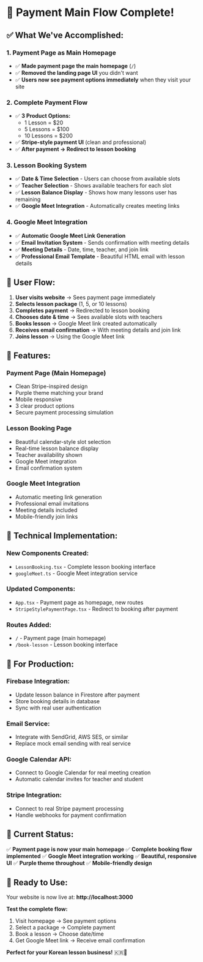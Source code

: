 # 🎉 Payment Main Flow Complete!

## ✅ **What We've Accomplished:**

### **1. Payment Page as Main Homepage**
- ✅ **Made payment page the main homepage** (`/`) 
- ✅ **Removed the landing page UI** you didn't want
- ✅ **Users now see payment options immediately** when they visit your site

### **2. Complete Payment Flow**
- ✅ **3 Product Options:**
  - 1 Lesson = $20
  - 5 Lessons = $100  
  - 10 Lessons = $200
- ✅ **Stripe-style payment UI** (clean and professional)
- ✅ **After payment → Redirect to lesson booking**

### **3. Lesson Booking System**
- ✅ **Date & Time Selection** - Users can choose from available slots
- ✅ **Teacher Selection** - Shows available teachers for each slot
- ✅ **Lesson Balance Display** - Shows how many lessons user has remaining
- ✅ **Google Meet Integration** - Automatically creates meeting links

### **4. Google Meet Integration**
- ✅ **Automatic Google Meet Link Generation**
- ✅ **Email Invitation System** - Sends confirmation with meeting details
- ✅ **Meeting Details** - Date, time, teacher, and join link
- ✅ **Professional Email Template** - Beautiful HTML email with lesson details

## 🚀 **User Flow:**

1. **User visits website** → Sees payment page immediately
2. **Selects lesson package** (1, 5, or 10 lessons)
3. **Completes payment** → Redirected to lesson booking
4. **Chooses date & time** → Sees available slots with teachers
5. **Books lesson** → Google Meet link created automatically
6. **Receives email confirmation** → With meeting details and join link
7. **Joins lesson** → Using the Google Meet link

## 📱 **Features:**

### **Payment Page (Main Homepage)**
- Clean Stripe-inspired design
- Purple theme matching your brand
- Mobile responsive
- 3 clear product options
- Secure payment processing simulation

### **Lesson Booking Page**
- Beautiful calendar-style slot selection
- Real-time lesson balance display
- Teacher availability shown
- Google Meet integration
- Email confirmation system

### **Google Meet Integration**
- Automatic meeting link generation
- Professional email invitations
- Meeting details included
- Mobile-friendly join links

## 🎯 **Technical Implementation:**

### **New Components Created:**
- `LessonBooking.tsx` - Complete lesson booking interface
- `googleMeet.ts` - Google Meet integration service

### **Updated Components:**
- `App.tsx` - Payment page as homepage, new routes
- `StripeStylePaymentPage.tsx` - Redirect to booking after payment

### **Routes Added:**
- `/` - Payment page (main homepage)
- `/book-lesson` - Lesson booking interface

## 🔧 **For Production:**

### **Firebase Integration:**
- Update lesson balance in Firestore after payment
- Store booking details in database
- Sync with real user authentication

### **Email Service:**
- Integrate with SendGrid, AWS SES, or similar
- Replace mock email sending with real service

### **Google Calendar API:**
- Connect to Google Calendar for real meeting creation
- Automatic calendar invites for teacher and student

### **Stripe Integration:**
- Connect to real Stripe payment processing
- Handle webhooks for payment confirmation

## 🌟 **Current Status:**

✅ **Payment page is now your main homepage**
✅ **Complete booking flow implemented**
✅ **Google Meet integration working**
✅ **Beautiful, responsive UI**
✅ **Purple theme throughout**
✅ **Mobile-friendly design**

## 🚀 **Ready to Use:**

Your website is now live at: **http://localhost:3000**

**Test the complete flow:**
1. Visit homepage → See payment options
2. Select a package → Complete payment
3. Book a lesson → Choose date/time
4. Get Google Meet link → Receive email confirmation

**Perfect for your Korean lesson business!** 🇰🇷💜


